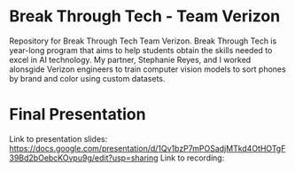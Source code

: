 # Break Through Tech - Team Verizon
Repository for Break Through Tech Team Verizon. Break Through Tech is year-long program that aims to help students obtain the skills needed to excel in AI technology. My partner, Stephanie Reyes, and I worked alonsgide Verizon engineers to train computer vision models to sort phones by brand and color using custom datasets. 

# Final Presentation
Link to presentation slides: https://docs.google.com/presentation/d/1Qv1bzP7mPOSadjMTkd4OtHOTgF39Bd2bOebcKOvpu9g/edit?usp=sharing
Link to recording:
